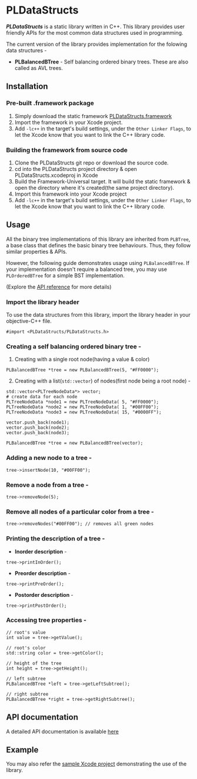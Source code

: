 # PLDataStructs

***PLDataStructs*** is a static library written in C++. This library provides user friendly APIs for the most common data structures used in programming.

The current version of the library provides implementation for the folowing data structures -
- **PLBalancedBTree** - Self balancing ordered binary trees. These are also called as AVL trees.

## Installation

### Pre-built .framework package
1. Simply download the static framework [PLDataStructs.framework](https://github.com/Pritesh-Lad/PLDataStructs/releases/download/v1.0.0/PLDataStructs_framework.zip) 
2. Import the framework in your Xcode project.
3. Add `-lc++` in the target's build settings, under the `Other Linker Flags`, to let the Xcode know that you want to link the C++ library code.  

### Building the framework from source code
1. Clone the PLDataStructs git repo or download the source code.
2. cd into the PLDataStructs project directory & open PLDataStructs.xcodeproj in Xcode
3. Build the Framework-Universal target. It will build the static framework & open the directory where it's created(the same project directory).
4. Import this framework into your Xcode project
5. Add `-lc++` in the target's build settings, under the `Other Linker Flags`, to let the Xcode know that you want to link the C++ library code.

## Usage

All the binary tree implementations of this library are inherited from `PLBTree`, a base class that defines the basic binary tree behaviours. Thus, they follow similar properties & APIs.

However, the following guide demonstrates usage using `PLBalancedBTree`. If your implementation doesn't require a balanced tree, you may use `PLOrderedBTree` for a simple BST implementation.

(Explore the [API reference](https://pritesh-lad.github.io/PLDataStructs/) for more details)

### Import the library header
To use the data structures from this library, import the library header in your objective-C++ file.
```
#import <PLDataStructs/PLDataStructs.h>
```

### Creating a self balancing ordered binary tree -

1. Creating with a single root node(having a value & color)
```
PLBalancedBTree *tree = new PLBalancedBTree(5, "#FF0000");
```

2. Creating with a list(`std::vector`) of nodes(first node being a root node) -
```
std::vector<PLTreeNodeData*> vector; 
# create data for each node
PLTreeNodeData *node1 = new PLTreeNodeData( 5, "#FF0000");
PLTreeNodeData *node2 = new PLTreeNodeData( 1, "#00FF00");
PLTreeNodeData *node3 = new PLTreeNodeData( 15, "#0000FF");

vector.push_back(node1); 
vector.push_back(node2); 
vector.push_back(node3); 

PLBalancedBTree *tree = new PLBalancedBTree(vector);
```

### Adding a new node to a tree -
```
tree->insertNode(10, "#00FF00");
```

### Remove a node from a tree -
```
tree->removeNode(5);
```

### Remove all nodes of a particular color from a tree -
```
tree->removeNodes("#00FF00"); // removes all green nodes
```

### Printing the description of a tree -

- **Inorder description** -
```
tree->printInOrder();
```

- **Preorder description** -
```
tree->printPreOrder();
```

- **Postorder description** -
```
tree->printPostOrder();
```

### Accessing tree properties -
```
// root's value
int value = tree->getValue();

// root's color
std::string color = tree->getColor();

// height of the tree
int height = tree->getHeight();

// left subtree
PLBalancedBTree *left = tree->getLeftSubtree();

// right subtree
PLBalancedBTree *right = tree->getRightSubtree();
```

## API documentation
A detailed API documentation is available [here](https://pritesh-lad.github.io/PLDataStructs/)

## Example
You may also refer the [sample Xcode project](https://github.com/Pritesh-Lad/PLDataStructs/tree/master/Example) demonstrating the use of the library.
